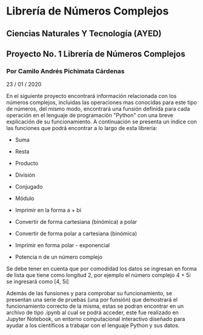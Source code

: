 # Librería de Números Complejos
## Ciencias Naturales Y Tecnología (AYED)
## Proyecto No. 1 Librería de Números Complejos
### Por Camilo Andrés Pichimata Cárdenas
23 / 01 / 2020

En el siguiente proyecto encontrará información relacionada con los números complejos, incluidas las operaciones mas conocidas para este tipo de números, del mismo modo, encontrará una funsión definida para cada operación en el lenguaje de programación "Python" con una breve explicación de su funcionamiento. A continuación se presenta un índice con las funciones que podrá encontrar a lo largo de esta librería:

+ Suma

+ Resta

+ Producto

+ División

+ Conjugado

+ Módulo

+ Imprimir en la forma a + bi 

+ Convertir de forma cartesiana (binómica) a polar

+ Convertir de forma polar a cartesiana (binómica)

+ Imprimir en forma polar - exponencial

+ Potencia n de un número complejo

Se debe tener en cuenta que por comodidad los datos se ingresan en forma de lista que tiene como longitud 2, por ejemplo el número complejo 4 + 5i se ingresará como [4, 5i] 

Además de las funsiones y para comprobar su funcionamiento, se presentan una serie de pruebas (una por funsión) que demostrará el funcionamiento correcto de la misma, estas se podran encontrar en un archivo de tipo .ipynb al cual se podrá acceder, este fue realizado en Jupyter Notebook, un entorno computacional interactivo diseñado para ayudar a los científicos a trabajar con el lenguaje Python y sus datos. 

